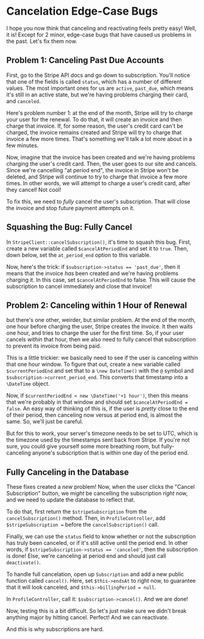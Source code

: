 # Cancelation Edge-Case Bugs

I hope you now think that canceling and reactivating feels pretty easy! Well, it is!
Except for 2 minor, edge-case bugs that have caused us problems in the past.
Let's fix them now.

## Problem 1: Canceling Past Due Accounts

First, go to the Stripe API docs and go down to subscription. You'll notice
that one of the fields is called `status`, which has a number of different
values. The most important ones for us are `active`, `past_due`, which means it's
still in an active state, but we're having problems charging their card, and
`canceled`.

Here's problem number 1: at the end of the month, Stripe will try to charge your
user for the renewal. To do that, it will create an invoice and then charge
that invoice. If, for some reason, the user's credit card can't be charged, the
invoice remains created and Stripe will try to charge that invoice a few more
times. That's something we'll talk a lot more about in a few minutes.

Now, imagine that the invoice has been created and we're having problems charging
the user's credit card. Then, the user goes to our site and cancels. Since we're
cancelling "at period end", the invoice in Stripe won't be deleted, and Stripe will
continue to try to charge that invoice a few more times. In other words, we will
attempt to charge a user's credit card, after they cancel! Not cool!

To fix this, we need to *fully* cancel the user's subscription. That will close the
invoice and stop future payment attempts on it.

## Squashing the Bug: Fully Cancel

In `StripeClient::cancelSubscription()`, it's time to squash this bug. First, create
a new variable called `$cancelAtPeriodEnd` and set it to `true`. Then, down below, set
the `at_period_end` option to this variable.

Now, here's the trick: if `$subscription->status == 'past_due'`, then it means that
the invoice *has* been created and we're having problems charging it. In this case,
set `$cancelAtPeriodEnd` to false. This will cause the subscription to cancel immediately
and close that invoice!

## Problem 2: Canceling within 1 Hour of Renewal

but there's one other, weirder, but similar problem. At the end of the month, one
hour before charging the user, Stripe creates the invoice. It then waits one hour,
and tries to charge the user for the first time. So, if your user cancels *within*
that hour, then we also need to fully cancel that subscription to prevent its invoice
from being paid.

This is a little trickier: we basically need to see if the user is canceling within
that one hour window. To figure that out, create a new variable called `$currentPeriodEnd`
and set that to a `\new DateTime()` with the `@` symbol and
`$subscription->current_period_end`. This converts that timestamp into a `\DateTime`
object.

Now, if `$currentPeriodEnd < new \DateTime('+1 hour')`, then this means that we're
probably in that window and should set `$cancelAtPeriodEnd = false`. An easy way
of thinking of this is, if the user is *pretty* close to the end of their period,
then canceling now versus at period end, is almost the same. So, we'll just be careful.

But for this to work, your server's timezone needs to be set to UTC, which is the
timezone used by the timestamps sent back from Stripe. If you're not sure, you could
give yourself some more breathing room, but fully-canceling anyone's subscription
that is within one day of the period end.

## Fully Canceling in the Database

These fixes created a *new* problem! Now, when the user clicks the "Cancel Subscription"
button, we *might* be cancelling the subscription *right* now, and we need to update
the database to reflect that. 

To do that, first return the `$stripeSubscription` from the `cancelSubscription()`
method. Then, in `ProfileController`, add `$stripeSubscription =` before the
`cancelSubscription()` call.

Finally, we can use the `status` field to know whether or not the subscription has
truly been canceled, or if it's still active until the period end. In other words,
if `$stripeSubscription->status == 'canceled'`, then the subscription is done! Else,
we're canceling at period end and should just call `deactivate()`.

To handle full cancelation, open up `Subscription` and add a new public function
called `cancel()`. Here, set `$this->endsAt` to right now, to guarantee that it will
look canceled, and `$this->billingPeriod = null`.

In `ProfileController`, call it: `$subscription->cancel()`. And we are done!

Now, testing this is a bit difficult. So let's just make sure we didn't break anything
major by hitting cancel. Perfect! And we can reactivate.

And *this* is why subscriptions are hard.
